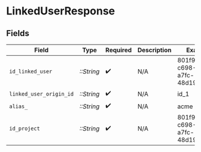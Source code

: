 # LinkedUserResponse


## Fields

| Field                                | Type                                 | Required                             | Description                          | Example                              |
| ------------------------------------ | ------------------------------------ | ------------------------------------ | ------------------------------------ | ------------------------------------ |
| `id_linked_user`                     | *::String*                           | :heavy_check_mark:                   | N/A                                  | 801f9ede-c698-4e66-a7fc-48d19eebaa4f |
| `linked_user_origin_id`              | *::String*                           | :heavy_check_mark:                   | N/A                                  | id_1                                 |
| `alias_`                             | *::String*                           | :heavy_check_mark:                   | N/A                                  | acme                                 |
| `id_project`                         | *::String*                           | :heavy_check_mark:                   | N/A                                  | 801f9ede-c698-4e66-a7fc-48d19eebaa4f |